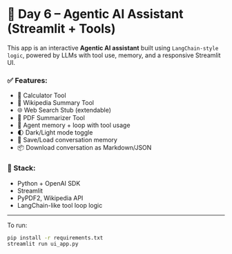 # 🤖 Day 6 – Agentic AI Assistant (Streamlit + Tools)

This app is an interactive **Agentic AI assistant** built using `LangChain-style logic`, powered by LLMs with tool use, memory, and a responsive Streamlit UI.

### ✅ Features:

- 📐 Calculator Tool  
- 🧠 Wikipedia Summary Tool  
- 🌐 Web Search Stub (extendable)  
- 📄 PDF Summarizer Tool  
- 🧠 Agent memory + loop with tool usage  
- 🌓 Dark/Light mode toggle  
- 💾 Save/Load conversation memory  
- 📦 Download conversation as Markdown/JSON

### 🧪 Stack:
- Python + OpenAI SDK
- Streamlit
- PyPDF2, Wikipedia API
- LangChain-like tool loop logic

---

To run:

```bash
pip install -r requirements.txt
streamlit run ui_app.py
